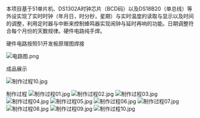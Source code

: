 本项目基于51单片机、DS1302A时钟芯片（BCD码）以及DS18B20（单总线）等外设实现了实时时钟（年月日，时分秒，星期）与实时温度的读取与显示以及时间的调整，利用定时器与中断来控制蜂鸣器实现闹钟与延时再响的功能。日期调整符合每个月份的天数规律。硬件电路纯手焊。

硬件电路按照51开发板原理图焊接

![电路图.png](./doc/电路图.png)

成品展示

![制作过程10.jpg](./doc/制作过程10.jpg)

制作过程
![制作过程01.jpg](./doc/制作过程01.jpg)
![制作过程02.jpg](./doc/制作过程02.jpg)
![制作过程03.jpg](./doc/制作过程03.jpg)
![制作过程04.jpg](./doc/制作过程04.jpg)
![制作过程05.jpg](./doc/制作过程05.jpg)
![制作过程06.jpg](./doc/制作过程06.jpg)
![制作过程07.jpg](./doc/制作过程07.jpg)
![制作过程08.jpg](./doc/制作过程08.jpg)
![制作过程09.jpg](./doc/制作过程09.jpg)
![制作过程10.jpg](./doc/制作过程10.jpg)
